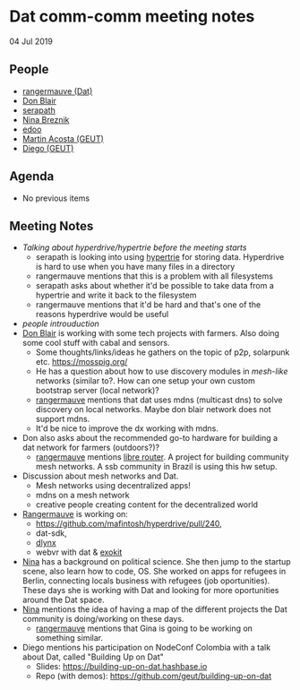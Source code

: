 # Dat comm-comm meeting notes

04 Jul 2019

## People

- [rangermauve (Dat)]()
- [Don Blair](https://github.com/dwblair)
- [serapath](https://twitter.com/serapath)
- [Nina Breznik](https://twitter.com/ninabreznik)
- [edoo](https://github.com/ookangzheng)
- [Martin Acosta (GEUT)](https://geutstudio.com/)
- [Diego (GEUT)](https://geutstudio.com/)

## Agenda

- No previous items

## Meeting Notes

- _Talking about hyperdrive/hypertrie before the meeting starts_
  - serapath is looking into using [hypertrie](https://github.com/mafintosh/hypertrie) for storing data. Hyperdrive is hard to use when you have many files in a directory
  - rangermauve mentions that this is a problem with all filesystems
  - serapath asks about whether it'd be possible to take data from a hypertrie and write it back to the filesystem
  - rangermauve mentions that it'd be hard and that's one of the reasons hyperdrive would be useful
- _people introuduction_
- [Don Blair]() is working with some tech projects with farmers. Also doing some cool stuff with cabal and sensors.
    - Some thoughts/links/ideas he gathers on the topic of p2p, solarpunk etc. https://mosspig.org/
    - He has a question about how to use discovery modules in _mesh-like_ networks (similar to?. How can one setup your own custom bootstrap server (local network)?
    - [rangermauve]() mentions that dat uses mdns (multicast dns) to solve discovery on local networks. Maybe don blair network does not support mdns.
    - It'd be nice to improve the dx working with mdns.
- Don also asks about the recommended go-to hardware for building a dat network for farmers (outdoors?)?
    - [rangermauve]() mentions [libre router](https://librerouter.org/). A project for building community mesh networks. A ssb community in Brazil is using this hw setup.
- Discussion about mesh networks and Dat.
    - Mesh networks using decentralized apps!
    - mdns on a mesh network
    - creative people creating content for the decentralized world
- [Rangermauve]() is working on:
    - https://github.com/mafintosh/hyperdrive/pull/240,
    - dat-sdk,
    - [dlynx](https://github.com/RangerMauve/dlynx)
    - webvr with dat & [exokit](https://exokit.org)
- [Nina]() has a background on political science. She then jump to the startup scene, also learn how to code, OS. She worked on apps for refugees in Berlin, connecting locals business with refugees (job oportunities). These days she is working with Dat and looking for more oportunities around the Dat space.
- [Nina]() mentions the idea of having a map of the different projects the Dat community is doing/working on these days.
    - [rangermauve]() mentions that Gina is going to be working on something similar.
- Diego mentions his participation on NodeConf Colombia with a talk about Dat, called "Building Up on Dat"
    - Slides: https://building-up-on-dat.hashbase.io
    - Repo (with demos): https://github.com/geut/building-up-on-dat
